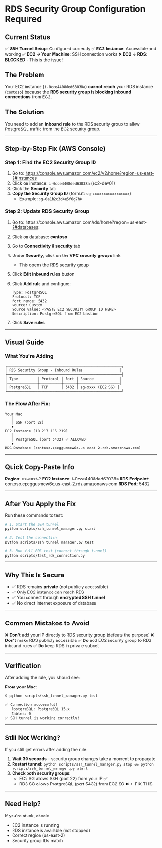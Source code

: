 # RDS Security Group Configuration Required

## Current Status

✅ **SSH Tunnel Setup**: Configured correctly
✅ **EC2 Instance**: Accessible and working
✅ **EC2 → Your Machine**: SSH connection works
❌ **EC2 → RDS**: **BLOCKED** - This is the issue!

## The Problem

Your EC2 instance (`i-0cce4408ded63038a`) **cannot reach** your RDS instance (`contoso`) because the **RDS security group is blocking inbound connections** from EC2.

## The Solution

You need to add an **inbound rule** to the RDS security group to allow PostgreSQL traffic from the EC2 security group.

---

## Step-by-Step Fix (AWS Console)

### Step 1: Find the EC2 Security Group ID

1. Go to: https://console.aws.amazon.com/ec2/v2/home?region=us-east-2#Instances
2. Click on instance: `i-0cce4408ded63038a` (ec2-dev01)
3. Click the **Security** tab
4. **Copy the Security Group ID** (format: `sg-xxxxxxxxxxxxxxxxx`)
   - Example: `sg-0a1b2c3d4e5f6g7h8`

### Step 2: Update RDS Security Group

1. Go to: https://console.aws.amazon.com/rds/home?region=us-east-2#databases:
2. Click on database: **contoso**
3. Go to **Connectivity & security** tab
4. Under **Security**, click on the **VPC security groups** link
   - This opens the RDS security group

5. Click **Edit inbound rules** button

6. Click **Add rule** and configure:
   ```
   Type: PostgreSQL
   Protocol: TCP
   Port range: 5432
   Source: Custom
   Source value: <PASTE EC2 SECURITY GROUP ID HERE>
   Description: PostgreSQL from EC2 bastion
   ```

7. Click **Save rules**

---

## Visual Guide

### What You're Adding:

```
┌─────────────────────────────────────────────────────┐
│ RDS Security Group - Inbound Rules                 │
├─────────────────────────────────────────────────────┤
│ Type         │ Protocol │ Port │ Source            │
│──────────────┼──────────┼──────┼───────────────────│
│ PostgreSQL   │ TCP      │ 5432 │ sg-xxxx (EC2 SG) │
└─────────────────────────────────────────────────────┘
```

### The Flow After Fix:

```
Your Mac
   │
   │ SSH (port 22)
   ▼
EC2 Instance (18.217.115.219)
   │
   │ PostgreSQL (port 5432) ✅ ALLOWED
   ▼
RDS Database (contoso.cpcggusmcw6o.us-east-2.rds.amazonaws.com)
```

---

## Quick Copy-Paste Info

**Region**: us-east-2
**EC2 Instance**: i-0cce4408ded63038a
**RDS Endpoint**: contoso.cpcggusmcw6o.us-east-2.rds.amazonaws.com
**RDS Port**: 5432

---

## After You Apply the Fix

Run these commands to test:

```bash
# 1. Start the SSH tunnel
python scripts/ssh_tunnel_manager.py start

# 2. Test the connection
python scripts/ssh_tunnel_manager.py test

# 3. Run full RDS test (connect through tunnel)
python scripts/test_rds_connection.py
```

---

## Why This Is Secure

- ✅ RDS remains **private** (not publicly accessible)
- ✅ Only EC2 instance can reach RDS
- ✅ You connect through **encrypted SSH tunnel**
- ✅ No direct internet exposure of database

---

## Common Mistakes to Avoid

❌ **Don't** add your IP directly to RDS security group (defeats the purpose)
❌ **Don't** make RDS publicly accessible
✅ **Do** add EC2 security group to RDS inbound rules
✅ **Do** keep RDS in private subnet

---

## Verification

After adding the rule, you should see:

**From your Mac:**
```bash
$ python scripts/ssh_tunnel_manager.py test

✅ Connection successful!
   PostgreSQL: PostgreSQL 15.x
   Tables: 0
✅ SSH tunnel is working correctly!
```

---

## Still Not Working?

If you still get errors after adding the rule:

1. **Wait 30 seconds** - security group changes take a moment to propagate
2. **Restart tunnel**: `python scripts/ssh_tunnel_manager.py stop && python scripts/ssh_tunnel_manager.py start`
3. **Check both security groups**:
   - EC2 SG allows SSH (port 22) from your IP ✅
   - RDS SG allows PostgreSQL (port 5432) from EC2 SG ❌ ← FIX THIS

---

## Need Help?

If you're stuck, check:
- EC2 instance is running
- RDS instance is available (not stopped)
- Correct region (us-east-2)
- Security group IDs match

